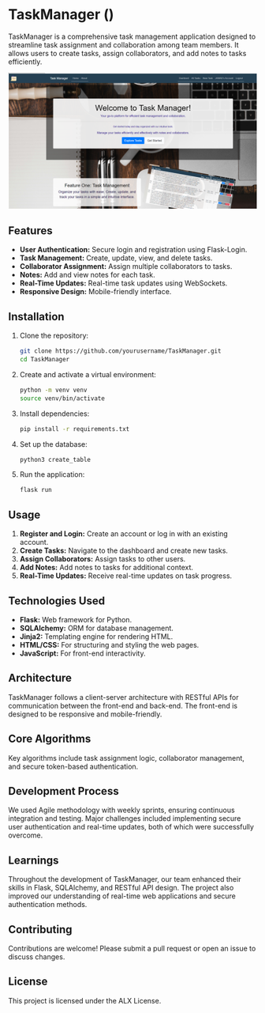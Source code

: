 
# TaskManager ()

TaskManager is a comprehensive task management application designed to streamline task assignment and collaboration among team members. It allows users to create tasks, assign collaborators, and add notes to tasks efficiently.


![TaskManger](/TaskManager/static/readme.png)


## Features

- **User Authentication:** Secure login and registration using Flask-Login.
- **Task Management:** Create, update, view, and delete tasks.
- **Collaborator Assignment:** Assign multiple collaborators to tasks.
- **Notes:** Add and view notes for each task.
- **Real-Time Updates:** Real-time task updates using WebSockets.
- **Responsive Design:** Mobile-friendly interface.

## Installation

1. Clone the repository:
    ```bash
    git clone https://github.com/yourusername/TaskManager.git
    cd TaskManager
    ```

2. Create and activate a virtual environment:
    ```bash
    python -m venv venv
    source venv/bin/activate
    ```

3. Install dependencies:
    ```bash
    pip install -r requirements.txt
    ```

4. Set up the database:
    ```bash
    python3 create_table
    ```

5. Run the application:
    ```bash
    flask run
    ```

## Usage

1. **Register and Login:** Create an account or log in with an existing account.
2. **Create Tasks:** Navigate to the dashboard and create new tasks.
3. **Assign Collaborators:** Assign tasks to other users.
4. **Add Notes:** Add notes to tasks for additional context.
5. **Real-Time Updates:** Receive real-time updates on task progress.

## Technologies Used

- **Flask:** Web framework for Python.
- **SQLAlchemy:** ORM for database management.
- **Jinja2:** Templating engine for rendering HTML.
- **HTML/CSS:** For structuring and styling the web pages.
- **JavaScript:** For front-end interactivity.


## Architecture

TaskManager follows a client-server architecture with RESTful APIs for communication between the front-end and back-end. The front-end is designed to be responsive and mobile-friendly.

## Core Algorithms

Key algorithms include task assignment logic, collaborator management, and secure token-based authentication.

## Development Process

We used Agile methodology with weekly sprints, ensuring continuous integration and testing. Major challenges included implementing secure user authentication and real-time updates, both of which were successfully overcome.

## Learnings

Throughout the development of TaskManager, our team enhanced their skills in Flask, SQLAlchemy, and RESTful API design. The project also improved our understanding of real-time web applications and secure authentication methods.

## Contributing

Contributions are welcome! Please submit a pull request or open an issue to discuss changes.

## License

This project is licensed under the ALX License.
